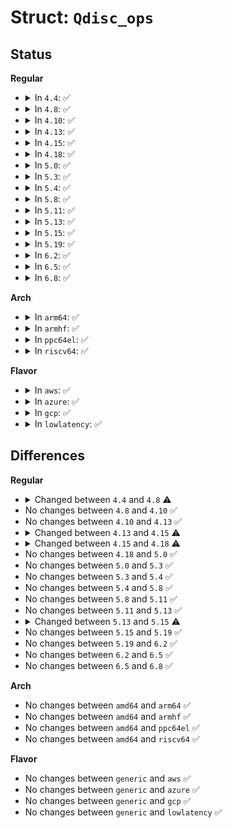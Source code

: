 # Struct: <code>Qdisc_ops</code>

## Status
<b>Regular</b>
<ul>
<li>
<details>
<summary>In <code>4.4</code>: ✅</summary>

```c
struct Qdisc_ops {
    struct Qdisc_ops *next;
    const struct Qdisc_class_ops *cl_ops;
    char id[16];
    int priv_size;
    int (*enqueue)(struct sk_buff *, struct Qdisc *);
    struct sk_buff * (*dequeue)(struct Qdisc *);
    struct sk_buff * (*peek)(struct Qdisc *);
    unsigned int (*drop)(struct Qdisc *);
    int (*init)(struct Qdisc *, struct nlattr *);
    void (*reset)(struct Qdisc *);
    void (*destroy)(struct Qdisc *);
    int (*change)(struct Qdisc *, struct nlattr *);
    void (*attach)(struct Qdisc *);
    int (*dump)(struct Qdisc *, struct sk_buff *);
    int (*dump_stats)(struct Qdisc *, struct gnet_dump *);
    struct module *owner;
};
```
</details>
</li>
<li>
<details>
<summary>In <code>4.8</code>: ✅</summary>

```c
struct Qdisc_ops {
    struct Qdisc_ops *next;
    const struct Qdisc_class_ops *cl_ops;
    char id[16];
    int priv_size;
    int (*enqueue)(struct sk_buff *, struct Qdisc *, struct sk_buff **);
    struct sk_buff * (*dequeue)(struct Qdisc *);
    struct sk_buff * (*peek)(struct Qdisc *);
    int (*init)(struct Qdisc *, struct nlattr *);
    void (*reset)(struct Qdisc *);
    void (*destroy)(struct Qdisc *);
    int (*change)(struct Qdisc *, struct nlattr *);
    void (*attach)(struct Qdisc *);
    int (*dump)(struct Qdisc *, struct sk_buff *);
    int (*dump_stats)(struct Qdisc *, struct gnet_dump *);
    struct module *owner;
};
```
</details>
</li>
<li>
<details>
<summary>In <code>4.10</code>: ✅</summary>

```c
struct Qdisc_ops {
    struct Qdisc_ops *next;
    const struct Qdisc_class_ops *cl_ops;
    char id[16];
    int priv_size;
    int (*enqueue)(struct sk_buff *, struct Qdisc *, struct sk_buff **);
    struct sk_buff * (*dequeue)(struct Qdisc *);
    struct sk_buff * (*peek)(struct Qdisc *);
    int (*init)(struct Qdisc *, struct nlattr *);
    void (*reset)(struct Qdisc *);
    void (*destroy)(struct Qdisc *);
    int (*change)(struct Qdisc *, struct nlattr *);
    void (*attach)(struct Qdisc *);
    int (*dump)(struct Qdisc *, struct sk_buff *);
    int (*dump_stats)(struct Qdisc *, struct gnet_dump *);
    struct module *owner;
};
```
</details>
</li>
<li>
<details>
<summary>In <code>4.13</code>: ✅</summary>

```c
struct Qdisc_ops {
    struct Qdisc_ops *next;
    const struct Qdisc_class_ops *cl_ops;
    char id[16];
    int priv_size;
    int (*enqueue)(struct sk_buff *, struct Qdisc *, struct sk_buff **);
    struct sk_buff * (*dequeue)(struct Qdisc *);
    struct sk_buff * (*peek)(struct Qdisc *);
    int (*init)(struct Qdisc *, struct nlattr *);
    void (*reset)(struct Qdisc *);
    void (*destroy)(struct Qdisc *);
    int (*change)(struct Qdisc *, struct nlattr *);
    void (*attach)(struct Qdisc *);
    int (*dump)(struct Qdisc *, struct sk_buff *);
    int (*dump_stats)(struct Qdisc *, struct gnet_dump *);
    struct module *owner;
};
```
</details>
</li>
<li>
<details>
<summary>In <code>4.15</code>: ✅</summary>

```c
struct Qdisc_ops {
    struct Qdisc_ops *next;
    const struct Qdisc_class_ops *cl_ops;
    char id[16];
    int priv_size;
    unsigned int static_flags;
    int (*enqueue)(struct sk_buff *, struct Qdisc *, struct sk_buff **);
    struct sk_buff * (*dequeue)(struct Qdisc *);
    struct sk_buff * (*peek)(struct Qdisc *);
    int (*init)(struct Qdisc *, struct nlattr *);
    void (*reset)(struct Qdisc *);
    void (*destroy)(struct Qdisc *);
    int (*change)(struct Qdisc *, struct nlattr *);
    void (*attach)(struct Qdisc *);
    int (*dump)(struct Qdisc *, struct sk_buff *);
    int (*dump_stats)(struct Qdisc *, struct gnet_dump *);
    struct module *owner;
};
```
</details>
</li>
<li>
<details>
<summary>In <code>4.18</code>: ✅</summary>

```c
struct Qdisc_ops {
    struct Qdisc_ops *next;
    const struct Qdisc_class_ops *cl_ops;
    char id[16];
    int priv_size;
    unsigned int static_flags;
    int (*enqueue)(struct sk_buff *, struct Qdisc *, struct sk_buff **);
    struct sk_buff * (*dequeue)(struct Qdisc *);
    struct sk_buff * (*peek)(struct Qdisc *);
    int (*init)(struct Qdisc *, struct nlattr *, struct netlink_ext_ack *);
    void (*reset)(struct Qdisc *);
    void (*destroy)(struct Qdisc *);
    int (*change)(struct Qdisc *, struct nlattr *, struct netlink_ext_ack *);
    void (*attach)(struct Qdisc *);
    int (*change_tx_queue_len)(struct Qdisc *, unsigned int);
    int (*dump)(struct Qdisc *, struct sk_buff *);
    int (*dump_stats)(struct Qdisc *, struct gnet_dump *);
    void (*ingress_block_set)(struct Qdisc *, u32);
    void (*egress_block_set)(struct Qdisc *, u32);
    u32 (*ingress_block_get)(struct Qdisc *);
    u32 (*egress_block_get)(struct Qdisc *);
    struct module *owner;
};
```
</details>
</li>
<li>
<details>
<summary>In <code>5.0</code>: ✅</summary>

```c
struct Qdisc_ops {
    struct Qdisc_ops *next;
    const struct Qdisc_class_ops *cl_ops;
    char id[16];
    int priv_size;
    unsigned int static_flags;
    int (*enqueue)(struct sk_buff *, struct Qdisc *, struct sk_buff **);
    struct sk_buff * (*dequeue)(struct Qdisc *);
    struct sk_buff * (*peek)(struct Qdisc *);
    int (*init)(struct Qdisc *, struct nlattr *, struct netlink_ext_ack *);
    void (*reset)(struct Qdisc *);
    void (*destroy)(struct Qdisc *);
    int (*change)(struct Qdisc *, struct nlattr *, struct netlink_ext_ack *);
    void (*attach)(struct Qdisc *);
    int (*change_tx_queue_len)(struct Qdisc *, unsigned int);
    int (*dump)(struct Qdisc *, struct sk_buff *);
    int (*dump_stats)(struct Qdisc *, struct gnet_dump *);
    void (*ingress_block_set)(struct Qdisc *, u32);
    void (*egress_block_set)(struct Qdisc *, u32);
    u32 (*ingress_block_get)(struct Qdisc *);
    u32 (*egress_block_get)(struct Qdisc *);
    struct module *owner;
};
```
</details>
</li>
<li>
<details>
<summary>In <code>5.3</code>: ✅</summary>

```c
struct Qdisc_ops {
    struct Qdisc_ops *next;
    const struct Qdisc_class_ops *cl_ops;
    char id[16];
    int priv_size;
    unsigned int static_flags;
    int (*enqueue)(struct sk_buff *, struct Qdisc *, struct sk_buff **);
    struct sk_buff * (*dequeue)(struct Qdisc *);
    struct sk_buff * (*peek)(struct Qdisc *);
    int (*init)(struct Qdisc *, struct nlattr *, struct netlink_ext_ack *);
    void (*reset)(struct Qdisc *);
    void (*destroy)(struct Qdisc *);
    int (*change)(struct Qdisc *, struct nlattr *, struct netlink_ext_ack *);
    void (*attach)(struct Qdisc *);
    int (*change_tx_queue_len)(struct Qdisc *, unsigned int);
    int (*dump)(struct Qdisc *, struct sk_buff *);
    int (*dump_stats)(struct Qdisc *, struct gnet_dump *);
    void (*ingress_block_set)(struct Qdisc *, u32);
    void (*egress_block_set)(struct Qdisc *, u32);
    u32 (*ingress_block_get)(struct Qdisc *);
    u32 (*egress_block_get)(struct Qdisc *);
    struct module *owner;
};
```
</details>
</li>
<li>
<details>
<summary>In <code>5.4</code>: ✅</summary>

```c
struct Qdisc_ops {
    struct Qdisc_ops *next;
    const struct Qdisc_class_ops *cl_ops;
    char id[16];
    int priv_size;
    unsigned int static_flags;
    int (*enqueue)(struct sk_buff *, struct Qdisc *, struct sk_buff **);
    struct sk_buff * (*dequeue)(struct Qdisc *);
    struct sk_buff * (*peek)(struct Qdisc *);
    int (*init)(struct Qdisc *, struct nlattr *, struct netlink_ext_ack *);
    void (*reset)(struct Qdisc *);
    void (*destroy)(struct Qdisc *);
    int (*change)(struct Qdisc *, struct nlattr *, struct netlink_ext_ack *);
    void (*attach)(struct Qdisc *);
    int (*change_tx_queue_len)(struct Qdisc *, unsigned int);
    int (*dump)(struct Qdisc *, struct sk_buff *);
    int (*dump_stats)(struct Qdisc *, struct gnet_dump *);
    void (*ingress_block_set)(struct Qdisc *, u32);
    void (*egress_block_set)(struct Qdisc *, u32);
    u32 (*ingress_block_get)(struct Qdisc *);
    u32 (*egress_block_get)(struct Qdisc *);
    struct module *owner;
};
```
</details>
</li>
<li>
<details>
<summary>In <code>5.8</code>: ✅</summary>

```c
struct Qdisc_ops {
    struct Qdisc_ops *next;
    const struct Qdisc_class_ops *cl_ops;
    char id[16];
    int priv_size;
    unsigned int static_flags;
    int (*enqueue)(struct sk_buff *, struct Qdisc *, struct sk_buff **);
    struct sk_buff * (*dequeue)(struct Qdisc *);
    struct sk_buff * (*peek)(struct Qdisc *);
    int (*init)(struct Qdisc *, struct nlattr *, struct netlink_ext_ack *);
    void (*reset)(struct Qdisc *);
    void (*destroy)(struct Qdisc *);
    int (*change)(struct Qdisc *, struct nlattr *, struct netlink_ext_ack *);
    void (*attach)(struct Qdisc *);
    int (*change_tx_queue_len)(struct Qdisc *, unsigned int);
    int (*dump)(struct Qdisc *, struct sk_buff *);
    int (*dump_stats)(struct Qdisc *, struct gnet_dump *);
    void (*ingress_block_set)(struct Qdisc *, u32);
    void (*egress_block_set)(struct Qdisc *, u32);
    u32 (*ingress_block_get)(struct Qdisc *);
    u32 (*egress_block_get)(struct Qdisc *);
    struct module *owner;
};
```
</details>
</li>
<li>
<details>
<summary>In <code>5.11</code>: ✅</summary>

```c
struct Qdisc_ops {
    struct Qdisc_ops *next;
    const struct Qdisc_class_ops *cl_ops;
    char id[16];
    int priv_size;
    unsigned int static_flags;
    int (*enqueue)(struct sk_buff *, struct Qdisc *, struct sk_buff **);
    struct sk_buff * (*dequeue)(struct Qdisc *);
    struct sk_buff * (*peek)(struct Qdisc *);
    int (*init)(struct Qdisc *, struct nlattr *, struct netlink_ext_ack *);
    void (*reset)(struct Qdisc *);
    void (*destroy)(struct Qdisc *);
    int (*change)(struct Qdisc *, struct nlattr *, struct netlink_ext_ack *);
    void (*attach)(struct Qdisc *);
    int (*change_tx_queue_len)(struct Qdisc *, unsigned int);
    int (*dump)(struct Qdisc *, struct sk_buff *);
    int (*dump_stats)(struct Qdisc *, struct gnet_dump *);
    void (*ingress_block_set)(struct Qdisc *, u32);
    void (*egress_block_set)(struct Qdisc *, u32);
    u32 (*ingress_block_get)(struct Qdisc *);
    u32 (*egress_block_get)(struct Qdisc *);
    struct module *owner;
};
```
</details>
</li>
<li>
<details>
<summary>In <code>5.13</code>: ✅</summary>

```c
struct Qdisc_ops {
    struct Qdisc_ops *next;
    const struct Qdisc_class_ops *cl_ops;
    char id[16];
    int priv_size;
    unsigned int static_flags;
    int (*enqueue)(struct sk_buff *, struct Qdisc *, struct sk_buff **);
    struct sk_buff * (*dequeue)(struct Qdisc *);
    struct sk_buff * (*peek)(struct Qdisc *);
    int (*init)(struct Qdisc *, struct nlattr *, struct netlink_ext_ack *);
    void (*reset)(struct Qdisc *);
    void (*destroy)(struct Qdisc *);
    int (*change)(struct Qdisc *, struct nlattr *, struct netlink_ext_ack *);
    void (*attach)(struct Qdisc *);
    int (*change_tx_queue_len)(struct Qdisc *, unsigned int);
    int (*dump)(struct Qdisc *, struct sk_buff *);
    int (*dump_stats)(struct Qdisc *, struct gnet_dump *);
    void (*ingress_block_set)(struct Qdisc *, u32);
    void (*egress_block_set)(struct Qdisc *, u32);
    u32 (*ingress_block_get)(struct Qdisc *);
    u32 (*egress_block_get)(struct Qdisc *);
    struct module *owner;
};
```
</details>
</li>
<li>
<details>
<summary>In <code>5.15</code>: ✅</summary>

```c
struct Qdisc_ops {
    struct Qdisc_ops *next;
    const struct Qdisc_class_ops *cl_ops;
    char id[16];
    int priv_size;
    unsigned int static_flags;
    int (*enqueue)(struct sk_buff *, struct Qdisc *, struct sk_buff **);
    struct sk_buff * (*dequeue)(struct Qdisc *);
    struct sk_buff * (*peek)(struct Qdisc *);
    int (*init)(struct Qdisc *, struct nlattr *, struct netlink_ext_ack *);
    void (*reset)(struct Qdisc *);
    void (*destroy)(struct Qdisc *);
    int (*change)(struct Qdisc *, struct nlattr *, struct netlink_ext_ack *);
    void (*attach)(struct Qdisc *);
    int (*change_tx_queue_len)(struct Qdisc *, unsigned int);
    void (*change_real_num_tx)(struct Qdisc *, unsigned int);
    int (*dump)(struct Qdisc *, struct sk_buff *);
    int (*dump_stats)(struct Qdisc *, struct gnet_dump *);
    void (*ingress_block_set)(struct Qdisc *, u32);
    void (*egress_block_set)(struct Qdisc *, u32);
    u32 (*ingress_block_get)(struct Qdisc *);
    u32 (*egress_block_get)(struct Qdisc *);
    struct module *owner;
};
```
</details>
</li>
<li>
<details>
<summary>In <code>5.19</code>: ✅</summary>

```c
struct Qdisc_ops {
    struct Qdisc_ops *next;
    const struct Qdisc_class_ops *cl_ops;
    char id[16];
    int priv_size;
    unsigned int static_flags;
    int (*enqueue)(struct sk_buff *, struct Qdisc *, struct sk_buff **);
    struct sk_buff * (*dequeue)(struct Qdisc *);
    struct sk_buff * (*peek)(struct Qdisc *);
    int (*init)(struct Qdisc *, struct nlattr *, struct netlink_ext_ack *);
    void (*reset)(struct Qdisc *);
    void (*destroy)(struct Qdisc *);
    int (*change)(struct Qdisc *, struct nlattr *, struct netlink_ext_ack *);
    void (*attach)(struct Qdisc *);
    int (*change_tx_queue_len)(struct Qdisc *, unsigned int);
    void (*change_real_num_tx)(struct Qdisc *, unsigned int);
    int (*dump)(struct Qdisc *, struct sk_buff *);
    int (*dump_stats)(struct Qdisc *, struct gnet_dump *);
    void (*ingress_block_set)(struct Qdisc *, u32);
    void (*egress_block_set)(struct Qdisc *, u32);
    u32 (*ingress_block_get)(struct Qdisc *);
    u32 (*egress_block_get)(struct Qdisc *);
    struct module *owner;
};
```
</details>
</li>
<li>
<details>
<summary>In <code>6.2</code>: ✅</summary>

```c
struct Qdisc_ops {
    struct Qdisc_ops *next;
    const struct Qdisc_class_ops *cl_ops;
    char id[16];
    int priv_size;
    unsigned int static_flags;
    int (*enqueue)(struct sk_buff *, struct Qdisc *, struct sk_buff **);
    struct sk_buff * (*dequeue)(struct Qdisc *);
    struct sk_buff * (*peek)(struct Qdisc *);
    int (*init)(struct Qdisc *, struct nlattr *, struct netlink_ext_ack *);
    void (*reset)(struct Qdisc *);
    void (*destroy)(struct Qdisc *);
    int (*change)(struct Qdisc *, struct nlattr *, struct netlink_ext_ack *);
    void (*attach)(struct Qdisc *);
    int (*change_tx_queue_len)(struct Qdisc *, unsigned int);
    void (*change_real_num_tx)(struct Qdisc *, unsigned int);
    int (*dump)(struct Qdisc *, struct sk_buff *);
    int (*dump_stats)(struct Qdisc *, struct gnet_dump *);
    void (*ingress_block_set)(struct Qdisc *, u32);
    void (*egress_block_set)(struct Qdisc *, u32);
    u32 (*ingress_block_get)(struct Qdisc *);
    u32 (*egress_block_get)(struct Qdisc *);
    struct module *owner;
};
```
</details>
</li>
<li>
<details>
<summary>In <code>6.5</code>: ✅</summary>

```c
struct Qdisc_ops {
    struct Qdisc_ops *next;
    const struct Qdisc_class_ops *cl_ops;
    char id[16];
    int priv_size;
    unsigned int static_flags;
    int (*enqueue)(struct sk_buff *, struct Qdisc *, struct sk_buff **);
    struct sk_buff * (*dequeue)(struct Qdisc *);
    struct sk_buff * (*peek)(struct Qdisc *);
    int (*init)(struct Qdisc *, struct nlattr *, struct netlink_ext_ack *);
    void (*reset)(struct Qdisc *);
    void (*destroy)(struct Qdisc *);
    int (*change)(struct Qdisc *, struct nlattr *, struct netlink_ext_ack *);
    void (*attach)(struct Qdisc *);
    int (*change_tx_queue_len)(struct Qdisc *, unsigned int);
    void (*change_real_num_tx)(struct Qdisc *, unsigned int);
    int (*dump)(struct Qdisc *, struct sk_buff *);
    int (*dump_stats)(struct Qdisc *, struct gnet_dump *);
    void (*ingress_block_set)(struct Qdisc *, u32);
    void (*egress_block_set)(struct Qdisc *, u32);
    u32 (*ingress_block_get)(struct Qdisc *);
    u32 (*egress_block_get)(struct Qdisc *);
    struct module *owner;
};
```
</details>
</li>
<li>
<details>
<summary>In <code>6.8</code>: ✅</summary>

```c
struct Qdisc_ops {
    struct Qdisc_ops *next;
    const struct Qdisc_class_ops *cl_ops;
    char id[16];
    int priv_size;
    unsigned int static_flags;
    int (*enqueue)(struct sk_buff *, struct Qdisc *, struct sk_buff **);
    struct sk_buff * (*dequeue)(struct Qdisc *);
    struct sk_buff * (*peek)(struct Qdisc *);
    int (*init)(struct Qdisc *, struct nlattr *, struct netlink_ext_ack *);
    void (*reset)(struct Qdisc *);
    void (*destroy)(struct Qdisc *);
    int (*change)(struct Qdisc *, struct nlattr *, struct netlink_ext_ack *);
    void (*attach)(struct Qdisc *);
    int (*change_tx_queue_len)(struct Qdisc *, unsigned int);
    void (*change_real_num_tx)(struct Qdisc *, unsigned int);
    int (*dump)(struct Qdisc *, struct sk_buff *);
    int (*dump_stats)(struct Qdisc *, struct gnet_dump *);
    void (*ingress_block_set)(struct Qdisc *, u32);
    void (*egress_block_set)(struct Qdisc *, u32);
    u32 (*ingress_block_get)(struct Qdisc *);
    u32 (*egress_block_get)(struct Qdisc *);
    struct module *owner;
};
```
</details>
</li>
</ul>
<b>Arch</b>
<ul>
<li>
<details>
<summary>In <code>arm64</code>: ✅</summary>

```c
struct Qdisc_ops {
    struct Qdisc_ops *next;
    const struct Qdisc_class_ops *cl_ops;
    char id[16];
    int priv_size;
    unsigned int static_flags;
    int (*enqueue)(struct sk_buff *, struct Qdisc *, struct sk_buff **);
    struct sk_buff * (*dequeue)(struct Qdisc *);
    struct sk_buff * (*peek)(struct Qdisc *);
    int (*init)(struct Qdisc *, struct nlattr *, struct netlink_ext_ack *);
    void (*reset)(struct Qdisc *);
    void (*destroy)(struct Qdisc *);
    int (*change)(struct Qdisc *, struct nlattr *, struct netlink_ext_ack *);
    void (*attach)(struct Qdisc *);
    int (*change_tx_queue_len)(struct Qdisc *, unsigned int);
    int (*dump)(struct Qdisc *, struct sk_buff *);
    int (*dump_stats)(struct Qdisc *, struct gnet_dump *);
    void (*ingress_block_set)(struct Qdisc *, u32);
    void (*egress_block_set)(struct Qdisc *, u32);
    u32 (*ingress_block_get)(struct Qdisc *);
    u32 (*egress_block_get)(struct Qdisc *);
    struct module *owner;
};
```
</details>
</li>
<li>
<details>
<summary>In <code>armhf</code>: ✅</summary>

```c
struct Qdisc_ops {
    struct Qdisc_ops *next;
    const struct Qdisc_class_ops *cl_ops;
    char id[16];
    int priv_size;
    unsigned int static_flags;
    int (*enqueue)(struct sk_buff *, struct Qdisc *, struct sk_buff **);
    struct sk_buff * (*dequeue)(struct Qdisc *);
    struct sk_buff * (*peek)(struct Qdisc *);
    int (*init)(struct Qdisc *, struct nlattr *, struct netlink_ext_ack *);
    void (*reset)(struct Qdisc *);
    void (*destroy)(struct Qdisc *);
    int (*change)(struct Qdisc *, struct nlattr *, struct netlink_ext_ack *);
    void (*attach)(struct Qdisc *);
    int (*change_tx_queue_len)(struct Qdisc *, unsigned int);
    int (*dump)(struct Qdisc *, struct sk_buff *);
    int (*dump_stats)(struct Qdisc *, struct gnet_dump *);
    void (*ingress_block_set)(struct Qdisc *, u32);
    void (*egress_block_set)(struct Qdisc *, u32);
    u32 (*ingress_block_get)(struct Qdisc *);
    u32 (*egress_block_get)(struct Qdisc *);
    struct module *owner;
};
```
</details>
</li>
<li>
<details>
<summary>In <code>ppc64el</code>: ✅</summary>

```c
struct Qdisc_ops {
    struct Qdisc_ops *next;
    const struct Qdisc_class_ops *cl_ops;
    char id[16];
    int priv_size;
    unsigned int static_flags;
    int (*enqueue)(struct sk_buff *, struct Qdisc *, struct sk_buff **);
    struct sk_buff * (*dequeue)(struct Qdisc *);
    struct sk_buff * (*peek)(struct Qdisc *);
    int (*init)(struct Qdisc *, struct nlattr *, struct netlink_ext_ack *);
    void (*reset)(struct Qdisc *);
    void (*destroy)(struct Qdisc *);
    int (*change)(struct Qdisc *, struct nlattr *, struct netlink_ext_ack *);
    void (*attach)(struct Qdisc *);
    int (*change_tx_queue_len)(struct Qdisc *, unsigned int);
    int (*dump)(struct Qdisc *, struct sk_buff *);
    int (*dump_stats)(struct Qdisc *, struct gnet_dump *);
    void (*ingress_block_set)(struct Qdisc *, u32);
    void (*egress_block_set)(struct Qdisc *, u32);
    u32 (*ingress_block_get)(struct Qdisc *);
    u32 (*egress_block_get)(struct Qdisc *);
    struct module *owner;
};
```
</details>
</li>
<li>
<details>
<summary>In <code>riscv64</code>: ✅</summary>

```c
struct Qdisc_ops {
    struct Qdisc_ops *next;
    const struct Qdisc_class_ops *cl_ops;
    char id[16];
    int priv_size;
    unsigned int static_flags;
    int (*enqueue)(struct sk_buff *, struct Qdisc *, struct sk_buff **);
    struct sk_buff * (*dequeue)(struct Qdisc *);
    struct sk_buff * (*peek)(struct Qdisc *);
    int (*init)(struct Qdisc *, struct nlattr *, struct netlink_ext_ack *);
    void (*reset)(struct Qdisc *);
    void (*destroy)(struct Qdisc *);
    int (*change)(struct Qdisc *, struct nlattr *, struct netlink_ext_ack *);
    void (*attach)(struct Qdisc *);
    int (*change_tx_queue_len)(struct Qdisc *, unsigned int);
    int (*dump)(struct Qdisc *, struct sk_buff *);
    int (*dump_stats)(struct Qdisc *, struct gnet_dump *);
    void (*ingress_block_set)(struct Qdisc *, u32);
    void (*egress_block_set)(struct Qdisc *, u32);
    u32 (*ingress_block_get)(struct Qdisc *);
    u32 (*egress_block_get)(struct Qdisc *);
    struct module *owner;
};
```
</details>
</li>
</ul>
<b>Flavor</b>
<ul>
<li>
<details>
<summary>In <code>aws</code>: ✅</summary>

```c
struct Qdisc_ops {
    struct Qdisc_ops *next;
    const struct Qdisc_class_ops *cl_ops;
    char id[16];
    int priv_size;
    unsigned int static_flags;
    int (*enqueue)(struct sk_buff *, struct Qdisc *, struct sk_buff **);
    struct sk_buff * (*dequeue)(struct Qdisc *);
    struct sk_buff * (*peek)(struct Qdisc *);
    int (*init)(struct Qdisc *, struct nlattr *, struct netlink_ext_ack *);
    void (*reset)(struct Qdisc *);
    void (*destroy)(struct Qdisc *);
    int (*change)(struct Qdisc *, struct nlattr *, struct netlink_ext_ack *);
    void (*attach)(struct Qdisc *);
    int (*change_tx_queue_len)(struct Qdisc *, unsigned int);
    int (*dump)(struct Qdisc *, struct sk_buff *);
    int (*dump_stats)(struct Qdisc *, struct gnet_dump *);
    void (*ingress_block_set)(struct Qdisc *, u32);
    void (*egress_block_set)(struct Qdisc *, u32);
    u32 (*ingress_block_get)(struct Qdisc *);
    u32 (*egress_block_get)(struct Qdisc *);
    struct module *owner;
};
```
</details>
</li>
<li>
<details>
<summary>In <code>azure</code>: ✅</summary>

```c
struct Qdisc_ops {
    struct Qdisc_ops *next;
    const struct Qdisc_class_ops *cl_ops;
    char id[16];
    int priv_size;
    unsigned int static_flags;
    int (*enqueue)(struct sk_buff *, struct Qdisc *, struct sk_buff **);
    struct sk_buff * (*dequeue)(struct Qdisc *);
    struct sk_buff * (*peek)(struct Qdisc *);
    int (*init)(struct Qdisc *, struct nlattr *, struct netlink_ext_ack *);
    void (*reset)(struct Qdisc *);
    void (*destroy)(struct Qdisc *);
    int (*change)(struct Qdisc *, struct nlattr *, struct netlink_ext_ack *);
    void (*attach)(struct Qdisc *);
    int (*change_tx_queue_len)(struct Qdisc *, unsigned int);
    int (*dump)(struct Qdisc *, struct sk_buff *);
    int (*dump_stats)(struct Qdisc *, struct gnet_dump *);
    void (*ingress_block_set)(struct Qdisc *, u32);
    void (*egress_block_set)(struct Qdisc *, u32);
    u32 (*ingress_block_get)(struct Qdisc *);
    u32 (*egress_block_get)(struct Qdisc *);
    struct module *owner;
};
```
</details>
</li>
<li>
<details>
<summary>In <code>gcp</code>: ✅</summary>

```c
struct Qdisc_ops {
    struct Qdisc_ops *next;
    const struct Qdisc_class_ops *cl_ops;
    char id[16];
    int priv_size;
    unsigned int static_flags;
    int (*enqueue)(struct sk_buff *, struct Qdisc *, struct sk_buff **);
    struct sk_buff * (*dequeue)(struct Qdisc *);
    struct sk_buff * (*peek)(struct Qdisc *);
    int (*init)(struct Qdisc *, struct nlattr *, struct netlink_ext_ack *);
    void (*reset)(struct Qdisc *);
    void (*destroy)(struct Qdisc *);
    int (*change)(struct Qdisc *, struct nlattr *, struct netlink_ext_ack *);
    void (*attach)(struct Qdisc *);
    int (*change_tx_queue_len)(struct Qdisc *, unsigned int);
    int (*dump)(struct Qdisc *, struct sk_buff *);
    int (*dump_stats)(struct Qdisc *, struct gnet_dump *);
    void (*ingress_block_set)(struct Qdisc *, u32);
    void (*egress_block_set)(struct Qdisc *, u32);
    u32 (*ingress_block_get)(struct Qdisc *);
    u32 (*egress_block_get)(struct Qdisc *);
    struct module *owner;
};
```
</details>
</li>
<li>
<details>
<summary>In <code>lowlatency</code>: ✅</summary>

```c
struct Qdisc_ops {
    struct Qdisc_ops *next;
    const struct Qdisc_class_ops *cl_ops;
    char id[16];
    int priv_size;
    unsigned int static_flags;
    int (*enqueue)(struct sk_buff *, struct Qdisc *, struct sk_buff **);
    struct sk_buff * (*dequeue)(struct Qdisc *);
    struct sk_buff * (*peek)(struct Qdisc *);
    int (*init)(struct Qdisc *, struct nlattr *, struct netlink_ext_ack *);
    void (*reset)(struct Qdisc *);
    void (*destroy)(struct Qdisc *);
    int (*change)(struct Qdisc *, struct nlattr *, struct netlink_ext_ack *);
    void (*attach)(struct Qdisc *);
    int (*change_tx_queue_len)(struct Qdisc *, unsigned int);
    int (*dump)(struct Qdisc *, struct sk_buff *);
    int (*dump_stats)(struct Qdisc *, struct gnet_dump *);
    void (*ingress_block_set)(struct Qdisc *, u32);
    void (*egress_block_set)(struct Qdisc *, u32);
    u32 (*ingress_block_get)(struct Qdisc *);
    u32 (*egress_block_get)(struct Qdisc *);
    struct module *owner;
};
```
</details>
</li>
</ul>

## Differences
<b>Regular</b>
<ul>
<li>
<details>
<summary>Changed between <code>4.4</code> and <code>4.8</code> ⚠️</summary>
<ul>
<li>
<b>Field removed. </b>
<code>unsigned int (*drop)(struct Qdisc *)</code>
</li>
<li>
<b>Field type changed. </b>
<code>int (*enqueue)(struct sk_buff *, struct Qdisc *)</code> ➡️ <code>int (*enqueue)(struct sk_buff *, struct Qdisc *, struct sk_buff **)</code>
</li>
</ul>
</details>
</li>
<li>
No changes between <code>4.8</code> and <code>4.10</code> ✅
</li>
<li>
No changes between <code>4.10</code> and <code>4.13</code> ✅
</li>
<li>
<details>
<summary>Changed between <code>4.13</code> and <code>4.15</code> ⚠️</summary>
<ul>
<li>
<b>Field added. </b>
<code>unsigned int static_flags</code>
</li>
</ul>
</details>
</li>
<li>
<details>
<summary>Changed between <code>4.15</code> and <code>4.18</code> ⚠️</summary>
<ul>
<li>
<b>Field added. </b>
<code>int (*change_tx_queue_len)(struct Qdisc *, unsigned int)</code>
</li>
<li>
<b>Field added. </b>
<code>void (*ingress_block_set)(struct Qdisc *, u32)</code>
</li>
<li>
<b>Field added. </b>
<code>void (*egress_block_set)(struct Qdisc *, u32)</code>
</li>
<li>
<b>Field added. </b>
<code>u32 (*ingress_block_get)(struct Qdisc *)</code>
</li>
<li>
<b>Field added. </b>
<code>u32 (*egress_block_get)(struct Qdisc *)</code>
</li>
<li>
<b>Field type changed. </b>
<code>int (*init)(struct Qdisc *, struct nlattr *)</code> ➡️ <code>int (*init)(struct Qdisc *, struct nlattr *, struct netlink_ext_ack *)</code>
</li>
<li>
<b>Field type changed. </b>
<code>int (*change)(struct Qdisc *, struct nlattr *)</code> ➡️ <code>int (*change)(struct Qdisc *, struct nlattr *, struct netlink_ext_ack *)</code>
</li>
</ul>
</details>
</li>
<li>
No changes between <code>4.18</code> and <code>5.0</code> ✅
</li>
<li>
No changes between <code>5.0</code> and <code>5.3</code> ✅
</li>
<li>
No changes between <code>5.3</code> and <code>5.4</code> ✅
</li>
<li>
No changes between <code>5.4</code> and <code>5.8</code> ✅
</li>
<li>
No changes between <code>5.8</code> and <code>5.11</code> ✅
</li>
<li>
No changes between <code>5.11</code> and <code>5.13</code> ✅
</li>
<li>
<details>
<summary>Changed between <code>5.13</code> and <code>5.15</code> ⚠️</summary>
<ul>
<li>
<b>Field added. </b>
<code>void (*change_real_num_tx)(struct Qdisc *, unsigned int)</code>
</li>
</ul>
</details>
</li>
<li>
No changes between <code>5.15</code> and <code>5.19</code> ✅
</li>
<li>
No changes between <code>5.19</code> and <code>6.2</code> ✅
</li>
<li>
No changes between <code>6.2</code> and <code>6.5</code> ✅
</li>
<li>
No changes between <code>6.5</code> and <code>6.8</code> ✅
</li>
</ul>
<b>Arch</b>
<ul>
<li>
No changes between <code>amd64</code> and <code>arm64</code> ✅
</li>
<li>
No changes between <code>amd64</code> and <code>armhf</code> ✅
</li>
<li>
No changes between <code>amd64</code> and <code>ppc64el</code> ✅
</li>
<li>
No changes between <code>amd64</code> and <code>riscv64</code> ✅
</li>
</ul>
<b>Flavor</b>
<ul>
<li>
No changes between <code>generic</code> and <code>aws</code> ✅
</li>
<li>
No changes between <code>generic</code> and <code>azure</code> ✅
</li>
<li>
No changes between <code>generic</code> and <code>gcp</code> ✅
</li>
<li>
No changes between <code>generic</code> and <code>lowlatency</code> ✅
</li>
</ul>

